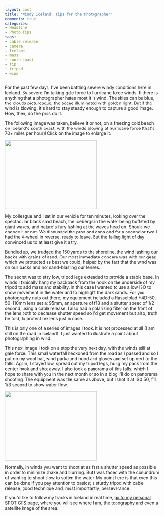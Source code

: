 ```yaml
---
layout: post
title: "Windy Iceland: Tips for the Photographer"
comments: true
categories:
- Headline
- Photo Tips
tags:
- cable release
- camera
- Iceland
- mass
- south coast
- tip
- tripod
- wind
---
```

For the past few days, I've been battling severe windy conditions here in Iceland. By severe I'm talking gale force to hurricane force winds. If there is anything that a photographer hates most it is wind. The skies can be blue, the clouds picturesque, the scene illuminated with golden light. But if the wind is blowing, it's hard to stay steady enough to capture a good image. How, then, do the pros do it.

The following image was taken, believe it or not, on a freezing cold beach on Iceland's south coast, with the winds blowing at hurricane force (that's 70+ miles per hour)! Click on the image to enlarge it.

<a href="http://blog.lesterpickerphoto.com/wp-content/uploads/2012/05/A00201851.jpg"><img class="alignnone size-medium wp-image-2192" title="A0020185" src="http://blog.lesterpickerphoto.com/wp-content/uploads/2012/05/A00201851-300x225.jpg" alt="" width="300" height="225" /></a>

My colleague and I sat in our vehicle for ten minutes, looking over the spectacular black sand beach, the icebergs in the water being buffeted by giant waves, and nature's fury lashing at the waves head on. Should we chance it or not. We discussed the pros and cons and for a second or two I had the 4-wheel in reverse, ready to leave. But the failing light of day convinced us to at least give it a try.

Bundled up, we trudged the 150 yards to the shoreline, the wind lashing our backs with grains of sand. Our most immediate concern was with our gear, which we protected as best we could, helped by the fact that the wind was on our backs and not sand-blasting our lenses.

The secret was to stay low, tripod legs extended to provide a stable base. In winds I typically hang my backpack from the hook on the underside of my tripod to add mass and stability. In this case I wanted to use a low ISO to show movement in the water and to highlight the dark sands. For you photography nuts out there, my equipment included a Hasselblad H4D-50, 50-110mm lens set at 95mm, an aperture of f18 and a shutter speed of 1/2 second, using a cable release. I also had a polarizing filter on the front of the lens both to decrease shutter speed so I'd get movement but also, truth be told, to protect my lens just in case.

This is only one of a series of images I took. It is not processed at all (I am still on the road in Iceland). I just wanted to illustrate a point about photographing in wind.

This next image I took on a stop the very next day, with the winds still at gale force. This small waterfall beckoned from the road as I passed and so I put on my wool hat, wind parka and hood and gloves and set up next to the falls. Again, I stayed low, spread out my tripod legs, hung my pack from the center hook and shot away. I also took a panorama of this falls, which I hope to share with you in the next month or so in a blog I'll do on panorama shooting. The equipment was the same as above, but I shot it at ISO 50, f11, 1/3 second to show water flow.

<a href="http://blog.lesterpickerphoto.com/wp-content/uploads/2012/05/A0020289.jpg"><img class="alignnone size-medium wp-image-2193" title="A0020289" src="http://blog.lesterpickerphoto.com/wp-content/uploads/2012/05/A0020289-300x225.jpg" alt="" width="300" height="225" /></a>

Normally, in winds you want to shoot at as fast a shutter speed as possible in order to minimize shake and blurring. But I was faced with the conundrum of wanting to shoot slow to soften the water. My point here is that even this can be done if you pay attention to basics; a sturdy tripod with cable release, good technique and, most importantly, perseverance.

If you'd like to follow my tracks in Iceland in real time, <a href="http://share.findmespot.com/shared/faces/viewspots.jsp?glId=0Zg1LmM9KoFvIGRUsieGHuXYN1cCXNV5a">go to my personal SPOT GPS page</a>, where you will see where I am, the topography and even a satellite image of the area.